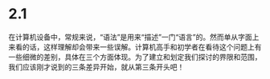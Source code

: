 # 2.1 

在计算机设备中，常规来说，“语法”是用来“描述”一门“语言”的。然而单从字面上来看的话，这样理解却会带来一些误解。计算机高手和初学者在看待这个问题上有一些细微的差别，具体在三个方面体现。为了建立和划定我们探讨的界限和范围，我们应该刚才说到的三条差异开始，就从第三条开头吧！
